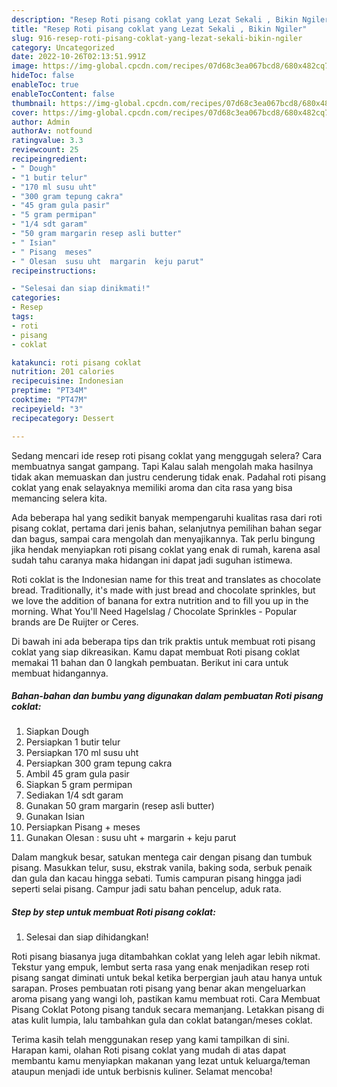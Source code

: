 ```yaml
---
description: "Resep Roti pisang coklat yang Lezat Sekali , Bikin Ngiler"
title: "Resep Roti pisang coklat yang Lezat Sekali , Bikin Ngiler"
slug: 916-resep-roti-pisang-coklat-yang-lezat-sekali-bikin-ngiler
category: Uncategorized
date: 2022-10-26T02:13:51.991Z
image: https://img-global.cpcdn.com/recipes/07d68c3ea067bcd8/680x482cq70/roti-pisang-coklat-foto-resep-utama.jpg
hideToc: false
enableToc: true
enableTocContent: false
thumbnail: https://img-global.cpcdn.com/recipes/07d68c3ea067bcd8/680x482cq70/roti-pisang-coklat-foto-resep-utama.jpg
cover: https://img-global.cpcdn.com/recipes/07d68c3ea067bcd8/680x482cq70/roti-pisang-coklat-foto-resep-utama.jpg
author: Admin
authorAv: notfound
ratingvalue: 3.3
reviewcount: 25
recipeingredient:
- " Dough"
- "1 butir telur"
- "170 ml susu uht"
- "300 gram tepung cakra"
- "45 gram gula pasir"
- "5 gram permipan"
- "1/4 sdt garam"
- "50 gram margarin resep asli butter"
- " Isian"
- " Pisang  meses"
- " Olesan  susu uht  margarin  keju parut"
recipeinstructions:

- "Selesai dan siap dinikmati!"
categories:
- Resep
tags:
- roti
- pisang
- coklat

katakunci: roti pisang coklat 
nutrition: 201 calories
recipecuisine: Indonesian
preptime: "PT34M"
cooktime: "PT47M"
recipeyield: "3"
recipecategory: Dessert

---
```



Sedang mencari ide resep roti pisang coklat yang menggugah selera? Cara membuatnya sangat gampang. Tapi Kalau salah mengolah maka hasilnya tidak akan memuaskan dan justru cenderung tidak enak. Padahal roti pisang coklat yang enak selayaknya memiliki aroma dan cita rasa yang bisa memancing selera kita.


Ada beberapa hal yang sedikit banyak mempengaruhi kualitas rasa dari roti pisang coklat, pertama dari jenis bahan, selanjutnya pemilihan bahan segar dan bagus, sampai cara mengolah dan menyajikannya. Tak perlu bingung jika hendak menyiapkan roti pisang coklat yang enak di rumah, karena asal sudah tahu caranya maka hidangan ini dapat jadi suguhan istimewa.

Roti coklat is the Indonesian name for this treat and translates as chocolate bread. Traditionally, it&#39;s made with just bread and chocolate sprinkles, but we love the addition of banana for extra nutrition and to fill you up in the morning. What You&#39;ll Need Hagelslag / Chocolate Sprinkles - Popular brands are De Ruijter or Ceres.


Di bawah ini ada beberapa tips dan trik praktis untuk membuat roti pisang coklat yang siap dikreasikan. Kamu dapat membuat Roti pisang coklat memakai 11 bahan dan 0 langkah pembuatan. Berikut ini cara untuk membuat hidangannya.

<!--inarticleads1-->

##### Bahan-bahan dan bumbu yang digunakan dalam pembuatan Roti pisang coklat:

1. Siapkan  Dough
1. Persiapkan 1 butir telur
1. Persiapkan 170 ml susu uht
1. Persiapkan 300 gram tepung cakra
1. Ambil 45 gram gula pasir
1. Siapkan 5 gram permipan
1. Sediakan 1/4 sdt garam
1. Gunakan 50 gram margarin (resep asli butter)
1. Gunakan  Isian
1. Persiapkan  Pisang + meses
1. Gunakan  Olesan : susu uht + margarin + keju parut


Dalam mangkuk besar, satukan mentega cair dengan pisang dan tumbuk pisang. Masukkan telur, susu, ekstrak vanila, baking soda, serbuk penaik dan gula dan kacau hingga sebati. Tumis campuran pisang hingga jadi seperti selai pisang. Campur jadi satu bahan pencelup, aduk rata. 

<!--inarticleads2-->

##### Step by step untuk membuat Roti pisang coklat:


1. Selesai dan siap dihidangkan!

Roti pisang biasanya juga ditambahkan coklat yang leleh agar lebih nikmat. Tekstur yang empuk, lembut serta rasa yang enak menjadikan resep roti pisang sangat diminati untuk bekal ketika berpergian jauh atau hanya untuk sarapan. Proses pembuatan roti pisang yang benar akan mengeluarkan aroma pisang yang wangi loh, pastikan kamu membuat roti. Cara Membuat Pisang Coklat Potong pisang tanduk secara memanjang. Letakkan pisang di atas kulit lumpia, lalu tambahkan gula dan coklat batangan/meses coklat. 

Terima kasih telah menggunakan resep yang kami tampilkan di sini. Harapan kami, olahan Roti pisang coklat yang mudah di atas dapat membantu kamu menyiapkan makanan yang lezat untuk keluarga/teman ataupun menjadi ide untuk berbisnis kuliner. Selamat mencoba!
